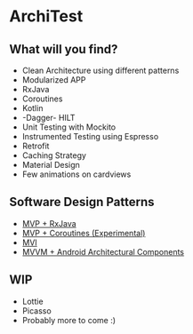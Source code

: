 # ArchiTest

## What will you find?
* Clean Architecture using different patterns
* Modularized APP
* RxJava
* Coroutines
* Kotlin
* -Dagger- HILT
* Unit Testing with Mockito
* Instrumented Testing using Espresso
* Retrofit
* Caching Strategy
* Material Design
* Few animations on cardviews

## Software Design Patterns
* [MVP + RxJava](https://github.com/ollerandres/bhtt/tree/master)
* [MVP + Coroutines (Experimental)](https://github.com/ollerandres/bhtt/tree/enhancement/coroutines)
* [MVI](https://github.com/ollerandres/bhtt/tree/enhancement/mvi)
* [MVVM + Android Architectural Components](https://github.com/ollerandres/bhtt/tree/enhancement/mvvm)

## WIP
* Lottie
* Picasso
* Probably more to come :)
